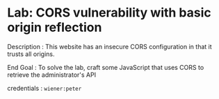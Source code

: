 # Lab: CORS vulnerability with basic origin reflection

Description :  This website has an insecure CORS configuration in that it trusts all origins.

End Goal : To solve the lab, craft some JavaScript that uses CORS to retrieve the administrator's API

credentials : `wiener:peter`
